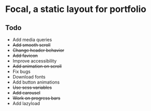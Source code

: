 # Focal, a static layout for portfolio

## Todo
* Add media queries
* ~~Add smooth scroll~~
* ~~Change header behavior~~
* ~~Add favicon~~
* Improve accessibility
* ~~Add animation on scroll~~
* Fix bugs
* Download fonts
* Add button animations
* ~~Use scss variables~~
* ~~Add carousel~~
* ~~Work on progress bars~~
* Add lazyload
